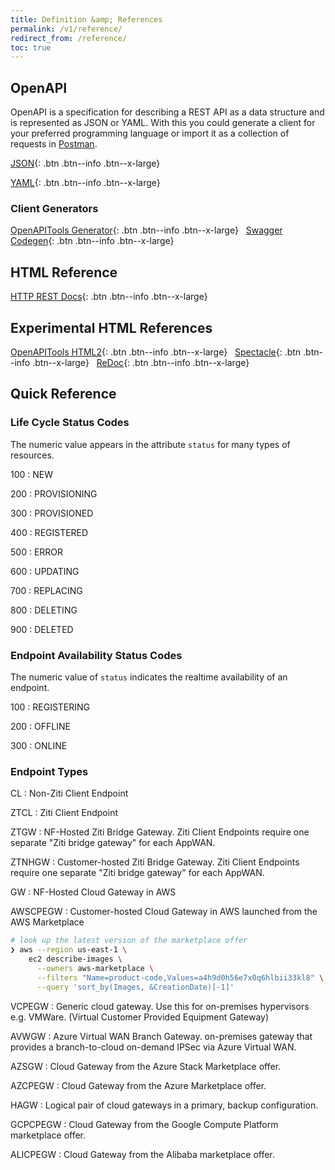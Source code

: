 ```yaml
---
title: Definition &amp; References
permalink: /v1/reference/
redirect_from: /reference/
toc: true
---
```


## OpenAPI

OpenAPI is a specification for describing a REST API as a data structure and is represented as JSON or YAML. With this you could generate a client for your preferred programming language or import it as a collection of requests in [Postman](https://www.postman.com/).

[JSON](/assets/openapi-3.0.json){: .btn .btn--info .btn--x-large} &nbsp;
<!-- TODO: link to latest definition
[JSON](https://gateway.production.netfoundry.io/rest/v1/docs/openapi-3.0.json){: .btn .btn--info .btn--x-large} &nbsp;
  -->
[YAML](https://gateway.production.netfoundry.io/rest/v1/docs/openapi-3.0.yml){: .btn .btn--info .btn--x-large}

### Client Generators
[OpenAPITools Generator](https://openapi-generator.tech/){: .btn .btn--info .btn--x-large} &nbsp;
[Swagger Codegen](https://swagger.io/tools/swagger-codegen/){: .btn .btn--info .btn--x-large} &nbsp;

## HTML Reference
[HTTP REST Docs](https://gateway.production.netfoundry.io/rest/v1/docs/index.html){: .btn .btn--info .btn--x-large}
<!-- [API v2 Reference](https://gateway.sandbox.netfoundry.io/rest/v2/docs/index.html) -->

## Experimental HTML References
[OpenAPITools HTML2](/v1/reference/html2/){: .btn .btn--info .btn--x-large} &nbsp;
[Spectacle](/v1/reference/spectacle/){: .btn .btn--info .btn--x-large} &nbsp;
[ReDoc](/v1/reference/redoc/){: .btn .btn--info .btn--x-large} &nbsp;

## Quick Reference

### Life Cycle Status Codes

The numeric value appears in the attribute `status` for many types of resources.

100
: NEW

200
: PROVISIONING

300
: PROVISIONED

400
: REGISTERED

500
: ERROR

600
: UPDATING

700
: REPLACING

800
: DELETING

900
: DELETED

### Endpoint Availability Status Codes

The numeric value of `status` indicates the realtime availability of an endpoint.

100
: REGISTERING

200
: OFFLINE

300
: ONLINE

### Endpoint Types

CL
: Non-Ziti Client Endpoint

ZTCL
: Ziti Client Endpoint

ZTGW
: NF-Hosted Ziti Bridge Gateway. Ziti Client Endpoints require one separate "Ziti bridge gateway" for each AppWAN.

ZTNHGW
: Customer-hosted Ziti Bridge Gateway. Ziti Client Endpoints require one separate "Ziti bridge gateway" for each AppWAN.

GW
: NF-Hosted Cloud Gateway in AWS

AWSCPEGW
: Customer-hosted Cloud Gateway in AWS launched from the AWS Marketplace

```bash
# look up the latest version of the marketplace offer
❯ aws --region us-east-1 \
    ec2 describe-images \
      --owners aws-marketplace \
      --filters "Name=product-code,Values=a4h9d0h56e7x0q6hlbii33kl8" \
      --query 'sort_by(Images, &CreationDate)[-1]'
```

VCPEGW
: Generic cloud gateway. Use this for on-premises hypervisors e.g. VMWare. (Virtual Customer Provided Equipment Gateway)

AVWGW
: Azure Virtual WAN Branch Gateway. on-premises gateway that provides a branch-to-cloud on-demand IPSec via Azure Virtual WAN.

AZSGW
: Cloud Gateway from the Azure Stack Marketplace offer.

AZCPEGW
: Cloud Gateway from the Azure Marketplace offer.

HAGW
: Logical pair of cloud gateways in a primary, backup configuration.

GCPCPEGW
: Cloud Gateway from the Google Compute Platform marketplace offer.

ALICPEGW
: Cloud Gateway from the Alibaba marketplace offer.
